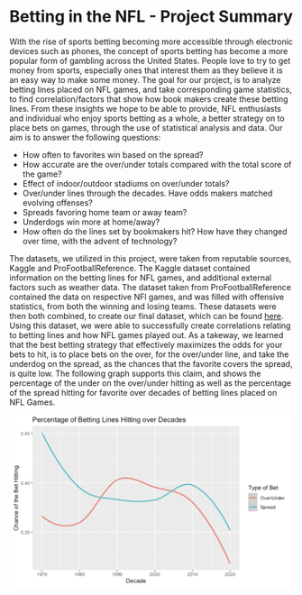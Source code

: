 # Betting in the NFL - Project Summary
With the rise of sports betting becoming more accessible through electronic devices such as phones, the concept of sports betting has become a more popular form of gambling across the United States. People love to try to get money from sports, especially ones that interest them as they believe it is an easy way to make some money. The goal for our project, is to analyze betting lines placed on NFL games, and take corresponding game statistics, to find correlation/factors that show how book makers create these betting lines. From these insights we hope to be able to provide, NFL enthusiasts and individual who enjoy sports betting as a whole, a better strategy on to place bets on games, through the use of statistical analysis and data. Our aim is to answer the following questions:

- How often to favorites win based on the spread?
- How accurate are the over/under totals compared with the total score of the game?
- Effect of indoor/outdoor stadiums on over/under totals?
- Over/under lines through the decades. Have odds makers matched evolving offenses?
- Spreads favoring home team or away team?
- Underdogs win more at home/away?
- How often do the lines set by bookmakers hit? How have they changed over time, with the advent of technology?
  
The datasets, we utilized in this project, were taken from reputable sources, Kaggle and ProFootballReference. The Kaggle dataset contained information on the betting lines for NFL games, and additional external factors such as weather data. The dataset taken from ProFootballReference contained the data on respective NFl games, and was filled with offensive statistics, from both the winning and losing teams. These datasets were then both combined, to create our final dataset, which can be found [here](datasets/game_bets.csv). Using this dataset, we were able to successfully create correlations relating to betting lines and how NFL games played out. As a takeway, we learned that the best betting strategy that effectively maximizes the odds for your bets to hit, is to place bets on the over, for the over/under line, and take the underdog on the spread, as the chances that the favorite covers the spread, is quite low. The following graph supports this claim, and shows the percentage of the under on the over/under hitting as well as the percentage of the spread hitting for favorite over decades of betting lines placed on NFL Games.

![image](misc/takeway_figure.png)
